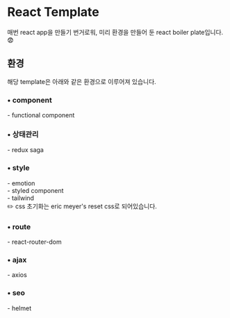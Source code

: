 # React Template

매번 react app을 만들기 번거로워, 미리 환경을 만들어 둔 react boiler plate입니다. 😨

## 환경

해당 template은 아래와 같은 환경으로 이루어져 있습니다.

### • component

\- functional component

### • 상태관리

\- redux saga

### • style

\- emotion  
\- styled component  
\- tailwind  
✏️ css 초기화는 eric meyer's reset css로 되어있습니다.

### • route

\- react-router-dom

### • ajax

\- axios

### • seo

\- helmet

<!-- ### •

\- storybook -->

<!-- ### • test -->
<!-- jest -->

<!-- ### • coding convention

\- eslint -->
